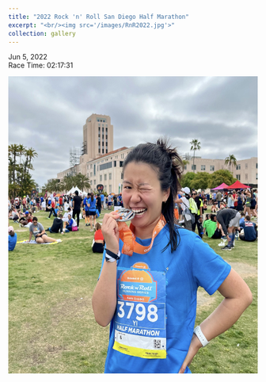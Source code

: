 ```yaml
---
title: "2022 Rock 'n' Roll San Diego Half Marathon"
excerpt: "<br/><img src='/images/RnR2022.jpg'>"
collection: gallery
---
```


Jun 5, 2022   
Race Time: 02:17:31

<img src="/images/RnR2022.jpg" width="600" height="600">